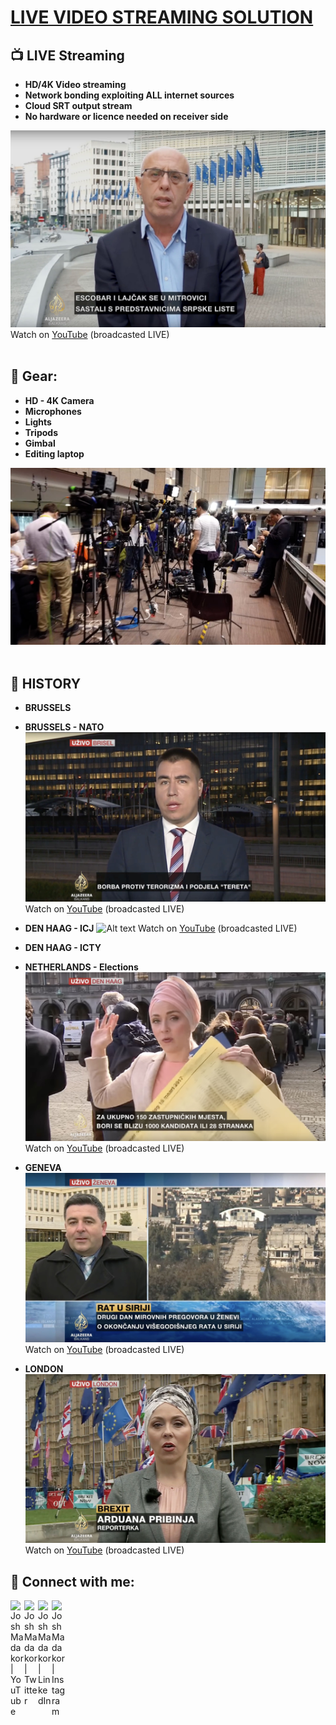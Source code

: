 <h1><a href="https://github.com/joshmadakor1">LIVE VIDEO STREAMING SOLUTION </a></h1>

<h2>📺 LIVE Streaming</h2>

- <b>HD/4K Video streaming</b>
- <b>Network bonding exploiting ALL internet sources</b>
- <b>Cloud SRT output stream</b>
- <b>No hardware or licence needed on receiver side</b>

![Alt text](docs/assets/img_LIVE_Brussels.jpg)
Watch on [YouTube](https://youtu.be/Sh-Ph9UGPkQ?si=fGl9ljxeo9nmeVBb)  (broadcasted LIVE)
<br>
<br>

<h2>🎥 Gear:</h2>

- <b>HD - 4K Camera</b>
- <b>Microphones</b>
- <b>Lights</b>
- <b>Tripods</b>
- <b>Gimbal</b>
- <b>Editing laptop</b>

![Alt text](docs/assets/img_Gear_Council.jpg)
<br>
<br>

<h2>📌 HISTORY</h2>

- <b>BRUSSELS</b>
- <b>BRUSSELS - NATO</b> 
![Alt text](docs/assets/img_LIVE_NATO.jpg)
Watch on [YouTube](https://youtu.be/obw3CY4e0yI?si=teJ5uBVpPxCFyXq0)  (broadcasted LIVE)

- <b>DEN HAAG - ICJ</b>
![Alt text](docs/assets/img_LIVE_dgICJ.jpg)
Watch on [YouTube](https://youtu.be/64ikfIbGwfg?si=VnXjn6_ZoqBRam56)  (broadcasted LIVE)
- <b>DEN HAAG - ICTY</b>

- <b>NETHERLANDS - Elections</b>
![Alt text](docs/assets/img_LIVE_Elections.jpg)
Watch on [YouTube](https://youtu.be/CdtyEMs3Juc?si=qLzRmtcvPvjfQN9R)  (broadcasted LIVE)
- <b>GENEVA</b>
![Alt text](docs/assets/img_LIVE_Geneve.jpg)
Watch on [YouTube](https://youtu.be/tSJjb3NIrl8?si=Lf7iJiw12YCu3jm2)  (broadcasted LIVE)
- <b>LONDON</b>
![Alt text](docs/assets/img_LIVE_London.jpg)
Watch on [YouTube](https://youtu.be/u0NS8oheQzk?si=3Obj05R27p4ZQD1f)  (broadcasted LIVE)


<h2> 🤳 Connect with me:</h2>

[<img align="left" alt="JoshMadakor | YouTube" width="22px" src="https://cdn.jsdelivr.net/npm/simple-icons@v3/icons/youtube.svg" />][youtube]
[<img align="left" alt="JoshMadakor | Twitter" width="22px" src="https://cdn.jsdelivr.net/npm/simple-icons@v3/icons/twitter.svg" />][twitter]
[<img align="left" alt="JoshMadakor | LinkedIn" width="22px" src="https://cdn.jsdelivr.net/npm/simple-icons@v3/icons/linkedin.svg" />][linkedin]
[<img align="left" alt="JoshMadakor | Instagram" width="22px" src="https://cdn.jsdelivr.net/npm/simple-icons@v3/icons/instagram.svg" />][instagram]

[twitter]: https://twitter.com/joshmadakor
[youtube]: https://www.youtube.com/c/joshmadakor
[instagram]: https://www.instagram.com/joshmadakor/
[linkedin]: https://linkedin.com/in/joshmadakor

<!--
**joshmadakor1/joshmadakor1** is a ✨ _special_ ✨ repository because its `README.md` (this file) appears on your GitHub profile.

Here are some ideas to get you started:

- 🔭 I’m currently working on ...
- 🌱 I’m currently learning ...
- 👯 I’m looking to collaborate on ...
- 🤔 I’m looking for help with ...
- 💬 Ask me about ...
- 📫 How to reach me: ...
- 😄 Pronouns: ...
- ⚡ Fun fact: ...
-->


<br>
